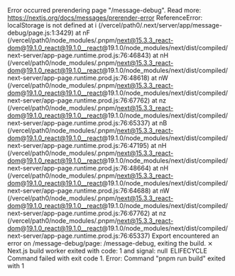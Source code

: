 Error occurred prerendering page "/message-debug". Read more: https://nextjs.org/docs/messages/prerender-error
ReferenceError: localStorage is not defined
    at i (/vercel/path0/.next/server/app/message-debug/page.js:1:3429)
    at nF (/vercel/path0/node_modules/.pnpm/next@15.3.3_react-dom@19.1.0_react@19.1.0__react@19.1.0/node_modules/next/dist/compiled/next-server/app-page.runtime.prod.js:76:46843)
    at nH (/vercel/path0/node_modules/.pnpm/next@15.3.3_react-dom@19.1.0_react@19.1.0__react@19.1.0/node_modules/next/dist/compiled/next-server/app-page.runtime.prod.js:76:48618)
    at nW (/vercel/path0/node_modules/.pnpm/next@15.3.3_react-dom@19.1.0_react@19.1.0__react@19.1.0/node_modules/next/dist/compiled/next-server/app-page.runtime.prod.js:76:67762)
    at nz (/vercel/path0/node_modules/.pnpm/next@15.3.3_react-dom@19.1.0_react@19.1.0__react@19.1.0/node_modules/next/dist/compiled/next-server/app-page.runtime.prod.js:76:65337)
    at nB (/vercel/path0/node_modules/.pnpm/next@15.3.3_react-dom@19.1.0_react@19.1.0__react@19.1.0/node_modules/next/dist/compiled/next-server/app-page.runtime.prod.js:76:47195)
    at nH (/vercel/path0/node_modules/.pnpm/next@15.3.3_react-dom@19.1.0_react@19.1.0__react@19.1.0/node_modules/next/dist/compiled/next-server/app-page.runtime.prod.js:76:48664)
    at nH (/vercel/path0/node_modules/.pnpm/next@15.3.3_react-dom@19.1.0_react@19.1.0__react@19.1.0/node_modules/next/dist/compiled/next-server/app-page.runtime.prod.js:76:64688)
    at nW (/vercel/path0/node_modules/.pnpm/next@15.3.3_react-dom@19.1.0_react@19.1.0__react@19.1.0/node_modules/next/dist/compiled/next-server/app-page.runtime.prod.js:76:67762)
    at nz (/vercel/path0/node_modules/.pnpm/next@15.3.3_react-dom@19.1.0_react@19.1.0__react@19.1.0/node_modules/next/dist/compiled/next-server/app-page.runtime.prod.js:76:65337)
Export encountered an error on /message-debug/page: /message-debug, exiting the build.
 ⨯ Next.js build worker exited with code: 1 and signal: null
 ELIFECYCLE  Command failed with exit code 1.
Error: Command "pnpm run build" exited with 1